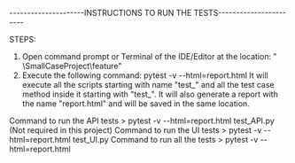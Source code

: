 ---------------------INSTRUCTIONS TO RUN THE TESTS-----------------------

STEPS:
1. Open command prompt or Terminal of the IDE/Editor at the location: "  \SmallCaseProject\feature"
2. Execute the following command: pytest -v --html=report.html
    It will execute all the scripts starting with name "test_" and all the test case method inside it starting with "test_".
    It will also generate a report with the name "report.html" and will be saved in the same location.

Command to run the API tests        > pytest -v --html=report.html test_API.py (Not required in this project)
Command to run the UI tests         > pytest -v --html=report.html test_UI.py
Command to run all the tests        > pytest -v --html=report.html
